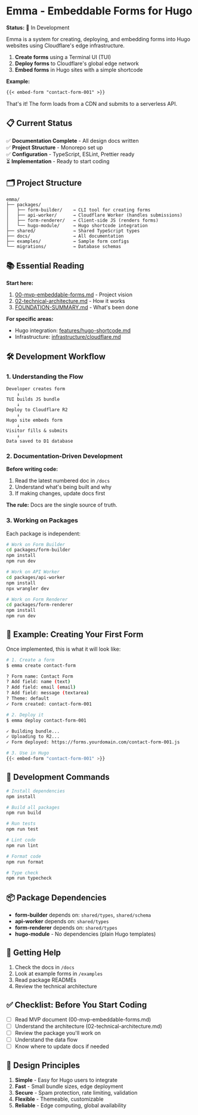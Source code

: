 # Emma - Embeddable Forms for Hugo

**Status:** 🚧 In Development

Emma is a system for creating, deploying, and embedding forms into Hugo websites using Cloudflare's edge infrastructure.

1. **Create forms** using a Terminal UI (TUI)
2. **Deploy forms** to Cloudflare's global edge network
3. **Embed forms** in Hugo sites with a simple shortcode

**Example:**
```markdown
{{< embed-form "contact-form-001" >}}
```

That's it! The form loads from a CDN and submits to a serverless API.

## 📋 Current Status

✅ **Documentation Complete** - All design docs written  
✅ **Project Structure** - Monorepo set up  
✅ **Configuration** - TypeScript, ESLint, Prettier ready  
⏳ **Implementation** - Ready to start coding

## 🗂️ Project Structure

```
emma/
├── packages/
│   ├── form-builder/    → CLI tool for creating forms
│   ├── api-worker/      → Cloudflare Worker (handles submissions)
│   ├── form-renderer/   → Client-side JS (renders forms)
│   └── hugo-module/     → Hugo shortcode integration
├── shared/              → Shared TypeScript types
├── docs/                → All documentation
├── examples/            → Sample form configs
└── migrations/          → Database schemas
```

## 📚 Essential Reading

**Start here:**
1. [00-mvp-embeddable-forms.md](./docs/00-mvp-embeddable-forms.md) - Project vision
2. [02-technical-architecture.md](./docs/02-technical-architecture.md) - How it works
3. [FOUNDATION-SUMMARY.md](./docs/FOUNDATION-SUMMARY.md) - What's been done

**For specific areas:**
- Hugo integration: [features/hugo-shortcode.md](./docs/features/hugo-shortcode.md)
- Infrastructure: [infrastructure/cloudflare.md](./docs/infrastructure/cloudflare.md)

## 🛠️ Development Workflow

### 1. Understanding the Flow

```
Developer creates form
    ↓
TUI builds JS bundle
    ↓
Deploy to Cloudflare R2
    ↓
Hugo site embeds form
    ↓
Visitor fills & submits
    ↓
Data saved to D1 database
```

### 2. Documentation-Driven Development

**Before writing code:**
1. Read the latest numbered doc in `/docs`
2. Understand what's being built and why
3. If making changes, update docs first

**The rule:** Docs are the single source of truth.

### 3. Working on Packages

Each package is independent:

```bash
# Work on Form Builder
cd packages/form-builder
npm install
npm run dev

# Work on API Worker  
cd packages/api-worker
npm install
npx wrangler dev

# Work on Form Renderer
cd packages/form-renderer
npm install
npm run dev
```

## 🧪 Example: Creating Your First Form

Once implemented, this is what it will look like:

```bash
# 1. Create a form
$ emma create contact-form

? Form name: Contact Form
? Add field: name (text)
? Add field: email (email)  
? Add field: message (textarea)
? Theme: default
✓ Form created: contact-form-001

# 2. Deploy it
$ emma deploy contact-form-001

✓ Building bundle...
✓ Uploading to R2...
✓ Form deployed: https://forms.yourdomain.com/contact-form-001.js

# 3. Use in Hugo
{{< embed-form "contact-form-001" >}}
```

## 🔧 Development Commands

```bash
# Install dependencies
npm install

# Build all packages
npm run build

# Run tests
npm run test

# Lint code
npm run lint

# Format code
npm run format

# Type check
npm run typecheck
```

## 📦 Package Dependencies

- **form-builder** depends on: `shared/types`, `shared/schema`
- **api-worker** depends on: `shared/types`
- **form-renderer** depends on: `shared/types`
- **hugo-module** - No dependencies (plain Hugo templates)

## 🤝 Getting Help

1. Check the docs in `/docs`
2. Look at example forms in `/examples`
3. Read package READMEs
4. Review the technical architecture

## ✅ Checklist: Before You Start Coding

- [ ] Read MVP document (00-mvp-embeddable-forms.md)
- [ ] Understand the architecture (02-technical-architecture.md)
- [ ] Review the package you'll work on
- [ ] Understand the data flow
- [ ] Know where to update docs if needed

## 🎨 Design Principles

1. **Simple** - Easy for Hugo users to integrate
2. **Fast** - Small bundle sizes, edge deployment
3. **Secure** - Spam protection, rate limiting, validation
4. **Flexible** - Themeable, customizable
5. **Reliable** - Edge computing, global availability
